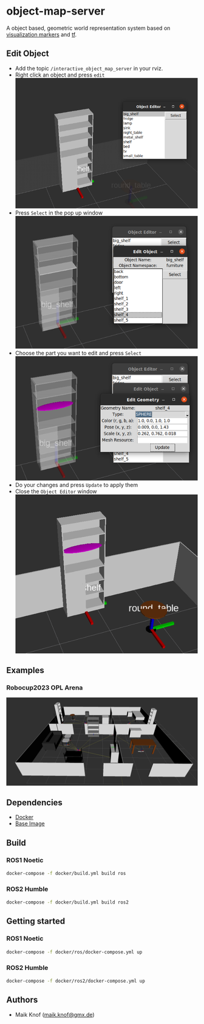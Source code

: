 # object-map-server
A object based, geometric world representation system based on [visualization markers](http://docs.ros.org/en/noetic/api/visualization_msgs/html/msg/Marker.html) and [tf](http://wiki.ros.org/tf).

## Edit Object
- Add the topic `/interactive_object_map_server` in your rviz.
- Right click an object and press `edit`
![](imgs/edit1.png)
- Press `Select` in the pop up window
![](imgs/edit2.png)
- Choose the part you want to edit and press `Select`
![](imgs/edit3.png)
- Do your changes and press `Update` to apply them
- Close the `Object Editor` window
![](imgs/edit4.png)


## Examples
### Robocup2023 OPL Arena
![](imgs/robocup2023_opl_arena.png)

## Dependencies
 - [Docker](https://www.docker.com/)
 - [Base Image](https://github.com/Maik13579/ros-docker-base-image/tree/master)

## Build
### ROS1 Noetic
```bash
docker-compose -f docker/build.yml build ros
```
### ROS2 Humble
```bash
docker-compose -f docker/build.yml build ros2
```
## Getting started
### ROS1 Noetic
```bash
docker-compose -f docker/ros/docker-compose.yml up
```
### ROS2 Humble
```bash
docker-compose -f docker/ros2/docker-compose.yml up
```

## Authors
 - Maik Knof (maik.knof@gmx.de)

